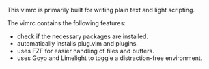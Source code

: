This vimrc is primarily built for writing plain text and light scripting.

The vimrc contains the following features:
  * check if the necessary packages are installed.
  * automatically installs plug.vim and plugins.
  * uses FZF for easier handling of files and buffers.
  * uses Goyo and Limelight to toggle a distraction-free environment.
